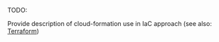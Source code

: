 TODO:

Provide description of cloud-formation use in IaC approach
(see also: [Terraform](../terraform/Readme.md))
